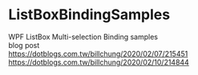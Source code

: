 # ListBoxBindingSamples
WPF ListBox Multi-selection Binding samples  
blog post  
https://dotblogs.com.tw/billchung/2020/02/07/215451  
https://dotblogs.com.tw/billchung/2020/02/10/214844  

